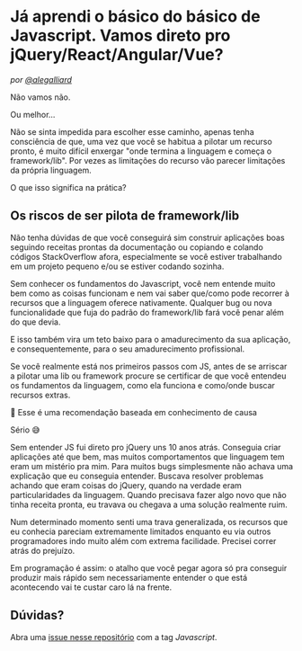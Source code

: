 # Já aprendi o básico do básico de Javascript. Vamos direto pro jQuery/React/Angular/Vue?

_por [@alegalliard](https://github.com/alegalliard)_

Não vamos não. 

Ou melhor...

Não se sinta impedida para escolher esse caminho, apenas tenha consciência de que, uma vez que você se habitua a pilotar um recurso pronto, é muito difícil enxergar "onde termina a linguagem e começa o framework/lib". Por vezes as limitações do recurso vão parecer limitações da própria linguagem.

O que isso significa na prática?

## Os riscos de ser pilota de framework/lib 

Não tenha dúvidas de que você conseguirá sim construir aplicações boas seguindo receitas prontas da documentação ou copiando e colando códigos StackOverflow afora, especialmente se você estiver trabalhando em um projeto pequeno e/ou se estiver codando sozinha.

Sem conhecer os fundamentos do Javascript, você nem entende muito bem como as coisas funcionam e nem vai saber que/como pode recorrer à recursos que a linguagem oferece nativamente. Qualquer bug ou nova funcionalidade que fuja do padrão do framework/lib fará você penar além do que devia. 

E isso também vira um teto baixo para o amadurecimento da sua aplicação, e consequentemente, para o seu amadurecimento profissional.

Se você realmente está nos primeiros passos com JS, antes de se arriscar a pilotar uma lib ou framework procure se certificar de que você entendeu os fundamentos da linguagem, como ela funciona e como/onde buscar recursos extras.

🚨 Esse é uma recomendação baseada em conhecimento de causa 

Sério 😅

Sem entender JS fui direto pro jQuery uns 10 anos atrás. Conseguia criar aplicações até que bem, mas muitos comportamentos que linguagem tem eram um mistério pra mim. Para muitos bugs simplesmente não achava uma explicação que eu conseguia entender. Buscava resolver problemas achando que eram coisas do jQuery, quando na verdade eram particularidades da linguagem. Quando precisava fazer algo novo que não tinha receita pronta, eu travava ou chegava a uma solução realmente ruim. 

Num determinado momento senti uma trava generalizada, os recursos que eu conhecia pareciam extremamente limitados enquanto eu via outros programadores indo muito além com extrema facilidade.
Precisei correr atrás do prejuízo.

Em programação é assim: o atalho que você pegar agora só pra conseguir produzir mais rápido sem necessariamente entender o que está acontecendo vai te custar caro lá na frente. 

## Dúvidas?

Abra uma [issue nesse repositório](https://github.com/ElasProgramam/Informacoes_Basicas/issues) com a tag _Javascript_.